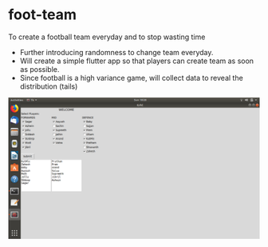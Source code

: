# foot-team
To create a football team everyday and to stop wasting time
- Further introducing randomness to change team everyday.
- Will create a simple flutter app so that players can create team as soon as possible.
- Since football is a high variance game, will collect data to reveal the distribution (tails)

![alt text](https://github.com/trial-py/foot-team/blob/main/Screenshot%20-gfctrial.png)
